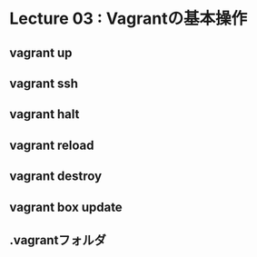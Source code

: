 # Lecture 03 : Vagrantの基本操作

## vagrant up

## vagrant ssh

## vagrant halt

## vagrant reload

## vagrant destroy

## vagrant box update

## .vagrantフォルダ
